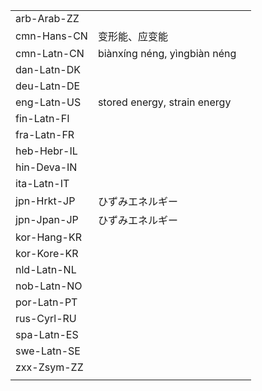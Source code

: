 | | | |
|-|-|-|
| arb-Arab-ZZ |  |  |
| cmn-Hans-CN | 变形能、应变能 |  |
| cmn-Latn-CN | biànxíng néng, yìngbiàn néng |  |
| dan-Latn-DK |  |  |
| deu-Latn-DE |  |  |
| eng-Latn-US | stored energy, strain energy |  |
| fin-Latn-FI |  |  |
| fra-Latn-FR |  |  |
| heb-Hebr-IL |  |  |
| hin-Deva-IN |  |  |
| ita-Latn-IT |  |  |
| jpn-Hrkt-JP | ひずみエネルギー |  |
| jpn-Jpan-JP | ひずみエネルギー |  |
| kor-Hang-KR |  |  |
| kor-Kore-KR |  |  |
| nld-Latn-NL |  |  |
| nob-Latn-NO |  |  |
| por-Latn-PT |  |  |
| rus-Cyrl-RU |  |  |
| spa-Latn-ES |  |  |
| swe-Latn-SE |  |  |
| zxx-Zsym-ZZ |  |  |
|  |  |  |
